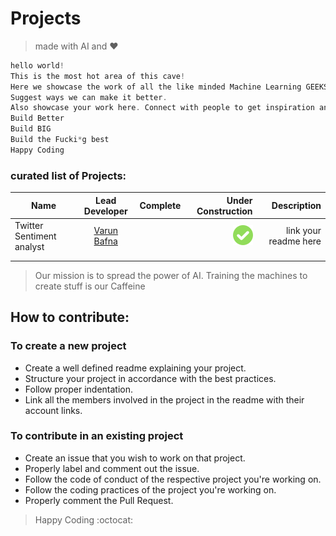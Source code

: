 # Projects

>made with AI and :heart:

```c
hello world!
This is the most hot area of this cave!
Here we showcase the work of all the like minded Machine Learning GEEKS. The things we've created over time. Explore these. Fall in love with ML more and more. Help us improve.
Suggest ways we can make it better.
Also showcase your work here. Connect with people to get inspiration and build.
Build Better
Build BIG
Build the Fucki*g best
Happy Coding

```


###  curated list of Projects:
| Name   |   Lead Developer      |  Complete  |Under Construction|Description|
| ------------- |:-------------:| -----:|------:|----------:|
|  Twitter Sentiment analyst |[Varun Bafna](https://github.com/varunbafna)|  		|![alt text](/img/tick.png)	| link your readme here |
|               |               |	    |		||
|               |				| 		|		||





> Our mission is to spread the power of AI. Training the machines to create stuff is our Caffeine


## How to contribute:
### To create a new project 
* Create a well defined readme explaining your project.
* Structure your project in accordance with the best practices.
* Follow proper indentation.
* Link all the members involved in the project in the readme with their account links.
### To contribute in an existing project
* Create an issue that you wish to work on that project.
* Properly label and comment out the issue.
* Follow the code of conduct of the respective project you're working on.
* Follow the coding practices of the project you're working on.
* Properly comment the Pull Request.

> Happy Coding :octocat:
